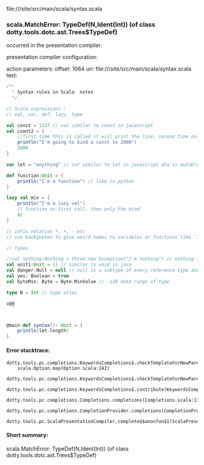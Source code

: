 file://<WORKSPACE>/site/src/main/scala/syntax.scala
### scala.MatchError: TypeDef(N,Ident(Int)) (of class dotty.tools.dotc.ast.Trees$TypeDef)

occurred in the presentation compiler.

presentation compiler configuration:


action parameters:
offset: 1064
uri: file://<WORKSPACE>/site/src/main/scala/syntax.scala
text:
```scala
/**
  * Syntax rules in Scala: notes
  */

// Scala expressions :
// val, var, def, lazy, type 

val const = 1337 // val similar to const in javascript
val csont2 = {
    //first time this is called it will print the line, second time only the bind the number
    println("I'm going to bind a const to 2000")
    2000
}

var let = "anything" // var similar to let in javascript aka is mutable

def function:Unit = {
    println("I'm a function") // like in python
}

lazy val mix = {
    println("I'm a lazy val")
    // function on first call, then only the bind
    42
}

// infix notation *, +, - etc
// use backquotes to give weird names to variables or functions like `3 - somthing` as function name

// Types 

//val nothing:Nothing = throw new Exception("I'm nothing") // nothing is a subtype of every other type
val unit1:Unit = () // similar to void in java
val danger:Null = null // null is a subtype of every reference type and dangerous
val yes: Boolean = true
val byteMin: Byte = Byte.MinValue // -128 data range of type

type N = Int // type alias

v@@



@main def syntax(): Unit = {
    println(let.length)
}
```



#### Error stacktrace:

```
dotty.tools.pc.completions.KeywordsCompletions$.checkTemplateForNewParents$$anonfun$2(KeywordsCompletions.scala:218)
	scala.Option.map(Option.scala:242)
	dotty.tools.pc.completions.KeywordsCompletions$.checkTemplateForNewParents(KeywordsCompletions.scala:215)
	dotty.tools.pc.completions.KeywordsCompletions$.contribute(KeywordsCompletions.scala:44)
	dotty.tools.pc.completions.Completions.completions(Completions.scala:134)
	dotty.tools.pc.completions.CompletionProvider.completions(CompletionProvider.scala:93)
	dotty.tools.pc.ScalaPresentationCompiler.complete$$anonfun$1(ScalaPresentationCompiler.scala:154)
```
#### Short summary: 

scala.MatchError: TypeDef(N,Ident(Int)) (of class dotty.tools.dotc.ast.Trees$TypeDef)